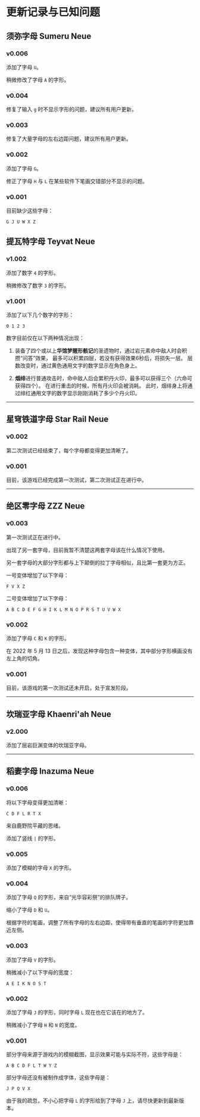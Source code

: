 # 更新记录与已知问题

## 须弥字母 Sumeru Neue

### v0.006

添加了字母 `U`。

稍微修改了字母 `A` 的字形。

### v0.004

修复了输入 `g` 时不显示字形的问题，建议所有用户更新。

### v0.003

修复了大量字母的左右边距问题，建议所有用户更新。

### v0.002

添加了字母 `G`。

修正了字母 `H` 与 `L` 在某些软件下笔画交错部分不显示的问题。

### v0.001

目前缺少这些字母：
```
G J U W X Z
```

## 提瓦特字母 Teyvat Neue

### v1.002

添加了数字 `4` 的字形。

稍微修改了数字 `3` 的字形。

### v1.001

添加了以下几个数字的字形：
```
0 1 2 3
```
数字目前仅在以下两种情况出现：

1. 装备了四个或以上**华馆梦醒形骸记**的圣遗物时，通过岩元素命中敌人时会积攒“问答”效果，
   最多可以积累四层，若没有获得效果6秒后，将损失一层。
   层数改变时，通过黄色通用文字的数字显示在角色身上。

2. **烟绯**进行普通攻击时，命中敌人后会累积丹火印，最多可以获得三个（六命可获得四个）。
   在进行重击的时候，所有丹火印会被消耗。
   此时，烟绯身上将通过绯红通用文字的数字显示刚刚消耗了多少个丹火印。

*********************************************************************************

## 星穹铁道字母 Star Rail Neue

### v0.002

第二次测试已经结束了，每个字母都变得更加清晰了。

### v0.001

目前，该游戏已经完成第一次测试，第二次测试正在进行中。

*********************************************************************************

## 绝区零字母 ZZZ Neue

### v0.003

第一次测试正在进行中。

出现了另一套字母，目前我暂不清楚这两套字母该在什么情况下使用。

另一套字母的大部分字形都与上下颠倒的拉丁字母相似，且比第一套更为方正。

一号变体增加了以下字母：
```
F V X Z
```

二号变体增加了以下字母：
```
A B C D E F G H I K L M N O P R S T U V W X
```

### v0.002

添加了字母 `C` 和 `K` 的字形。

在 2022 年 5 月 13 日之后，发现这种字母包含一种变体，其中部分字形横画没有左上角的切角。

### v0.001

目前，该游戏的第一次测试还未开启，处于宣发阶段。

*********************************************************************************

## 坎瑞亚字母 Khaenri'ah Neue

### v2.000

添加了层岩巨渊变体的坎瑞亚字母。

********************************************************************************

## 稻妻字母 Inazuma Neue

### v0.006

将以下字母变得更加清晰：
```
C D F L R T X
```
来自鹿野院平藏的思绪。

添加了竖线 `|` 的字形。

### v0.005

添加了模糊的字母 `X` 的字形。

### v0.004

添加了字母 `Q` 的字形，来自“光华容彩祭”的排队牌子。

缩小了字母 `D` 和 `U`。

根据字符的笔画，调整了所有字母的左右边距，使得带有垂直的笔画的字符更加靠近左侧。

### v0.003

添加了字母 `V` 的字形。

稍微减小了以下字母的宽度：

```
A E I K N O S T
```

### v0.002

添加了字母 `J` 的字形，同时字母 `L` 现在也在它该在的地方了。

稍微减小了字母 `H` 和 `N` 的宽度。

### v0.001

部分字母来源于游戏内的模糊截图，显示效果可能与实际不符，这些字母是：

```
A B C D F L T W Y Z
```

部分字母还没有被制作成字体，这些字母是：

```
J P Q V X
```

由于我的疏忽，不小心把字母 `L` 的字形给到了字母 `J` 上，请尽快更新到最新版本。
